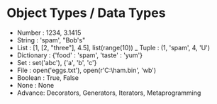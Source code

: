 # Object Types / Data Types

- Number : 1234, 3.1415
- String : 'spam', "Bob's"
- List : [1, [2, "three"], 4.5], list(range(10))
_ Tuple : (1, 'spam', 4, 'U')
- Dictionary : {'food' : 'spam', 'taste' : 'yum'}
- Set : set('abc'), {'a', 'b', 'c'}
- File : open('eggs.txt'), open(r'C:\ham.bin', 'wb')
- Boolean : True, False
- None : None
- Advance: Decorators, Generators, Iterators, Metaprogramming